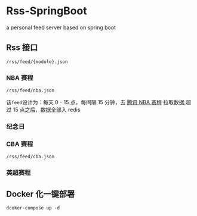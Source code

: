 # Rss-SpringBoot

a personal feed server based on spring boot

## Rss 接口

`/rss/feed/{module}.json`

### NBA 赛程
`/rss/feed/nba.json`

该`feed`设计为：每天 0 - 15 点，每间隔 15 分钟，去 [腾讯 NBA 赛程](https://nba.stats.qq.com/schedule/) 拉取数据;超过 15 点之后，数据全部入 redis

### 纪念日

### CBA 赛程
`/rss/feed/cba.json`

### 英超赛程

## Docker 化一键部署

```shell
dcoker-compose up -d
```


